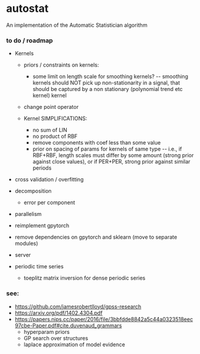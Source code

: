 # autostat

An implementation of the Automatic Statistician algorithm

### to do / roadmap

- Kernels

  - priors / constraints on kernels:
    - some limit on length scale for smoothing kernels? -- smoothing kernels should NOT pick up non-stationarity in a signal, that should be captured by a non stationary (polynomial trend etc kernel) kernel
  - change point operator

  - Kernel SIMPLIFICATIONS:
    - no sum of LIN
    - no product of RBF
    - remove components with coef less than some value
    - prior on spacing of params for kernels of same type -- i.e., if RBF+RBF, length scales must differ by some amount (strong prior against close values), or if PER+PER, strong prior against similar periods

- cross validation / overfitting

- decomposition

  - error per component

- parallelism
- reimplement gpytorch
- remove dependencies on gpytorch and sklearn (move to separate modules)

- server

- periodic time series

  - toeplitz matrix inversion for dense periodic series

### see:

- https://github.com/jamesrobertlloyd/gpss-research
- https://arxiv.org/pdf/1402.4304.pdf
- https://papers.nips.cc/paper/2016/file/3bbfdde8842a5c44a0323518eec97cbe-Paper.pdf#cite.duvenaud_grammars
  - hyperparam priors
  - GP search over structures
  - laplace approximation of model evidence
